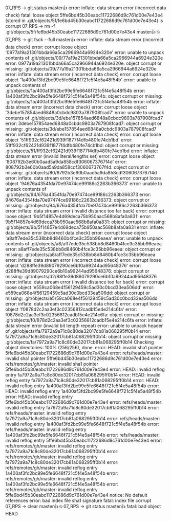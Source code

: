 07_RPS → git status                                                  master👍
error: inflate: data stream error (incorrect data check)
fatal: loose object 5ffe6bd45b30eabc11722686d9c761d00e7e43e4 (stored in .git/objects/5f/fe6bd45b30eabc11722686d9c761d00e7e43e4) is corrupt
07_RPS → rm -f .git/objects/5f/fe6bd45b30eabc11722686d9c761d00e7e43e4                                                   master👍   ⍉
07_RPS → git fsck --full                                                                                                 master👍
error: inflate: data stream error (incorrect data check)
error: corrupt loose object '0977a19a21301bbda66a5ca2966944a6924e320e'
error: unable to unpack contents of .git/objects/09/77a19a21301bbda66a5ca2966944a6924e320e
error: 0977a19a21301bbda66a5ca2966944a6924e320e: object corrupt or missing: .git/objects/09/77a19a21301bbda66a5ca2966944a6924e320e
error: inflate: data stream error (incorrect data check)
error: corrupt loose object '1a400af3fd2bc99e5fe6648f721c5f4e5a48f54b'
error: unable to unpack contents of .git/objects/1a/400af3fd2bc99e5fe6648f721c5f4e5a48f54b
error: 1a400af3fd2bc99e5fe6648f721c5f4e5a48f54b: object corrupt or missing: .git/objects/1a/400af3fd2bc99e5fe6648f721c5f4e5a48f54b
error: inflate: data stream error (incorrect data check)
error: corrupt loose object '3debe157854aed6848a0cbdc9803a787908fcad7'
error: unable to unpack contents of .git/objects/3d/ebe157854aed6848a0cbdc9803a787908fcad7
error: 3debe157854aed6848a0cbdc9803a787908fcad7: object corrupt or missing: .git/objects/3d/ebe157854aed6848a0cbdc9803a787908fcad7
error: inflate: data stream error (incorrect data check)
error: corrupt loose object '51ff932cf62421d939f1877f4dfb480fe74cb1bd'
error: 51ff932cf62421d939f1877f4dfb480fe74cb1bd: object corrupt or missing: .git/objects/51/ff932cf62421d939f1877f4dfb480fe74cb1bd
error: inflate: data stream error (invalid literal/lengths set)
error: corrupt loose object '808792b3e60b0aad5a9da858cdf3060673767f4d'
error: 808792b3e60b0aad5a9da858cdf3060673767f4d: object corrupt or missing: .git/objects/80/8792b3e60b0aad5a9da858cdf3060673767f4d
error: inflate: data stream error (incorrect data check)
error: corrupt loose object '94676a4354fda70e97474ce99186c2263b366373'
error: unable to unpack contents of .git/objects/94/676a4354fda70e97474ce99186c2263b366373
error: 94676a4354fda70e97474ce99186c2263b366373: object corrupt or missing: .git/objects/94/676a4354fda70e97474ce99186c2263b366373
error: inflate: data stream error (invalid distance too far back)
error: corrupt loose object '9b5f14857e4d69deca75b950aac568b8afa0a831'
error: 9b5f14857e4d69deca75b950aac568b8afa0a831: object corrupt or missing: .git/objects/9b/5f14857e4d69deca75b950aac568b8afa0a831
error: inflate: data stream error (incorrect data check)
error: corrupt loose object 'a8aff7ede35c538bb8d8460b4fce3c35bb96eaea'
error: unable to unpack contents of .git/objects/a8/aff7ede35c538bb8d8460b4fce3c35bb96eaea
error: a8aff7ede35c538bb8d8460b4fce3c35bb96eaea: object corrupt or missing: .git/objects/a8/aff7ede35c538bb8d8460b4fce3c35bb96eaea
error: inflate: data stream error (incorrect data check)
error: corrupt loose object 'd288ffe39d89079290ce6b10a99244ad95648376'
error: d288ffe39d89079290ce6b10a99244ad95648376: object corrupt or missing: .git/objects/d2/88ffe39d89079290ce6b10a99244ad95648376
error: inflate: data stream error (invalid distance too far back)
error: corrupt loose object 'e559ca068e4f56129459c5ad30c0bcd33ea506dd'
error: e559ca068e4f56129459c5ad30c0bcd33ea506dd: object corrupt or missing: .git/objects/e5/59ca068e4f56129459c5ad30c0bcd33ea506dd
error: inflate: data stream error (incorrect data check)
error: corrupt loose object 'f0878d2c2aa3ef3c02356812cadb15e4e214c6fa'
error: f0878d2c2aa3ef3c02356812cadb15e4e214c6fa: object corrupt or missing: .git/objects/f0/878d2c2aa3ef3c02356812cadb15e4e214c6fa
error: inflate: data stream error (invalid bit length repeat)
error: unable to unpack header of .git/objects/fa/7972a9a71c8c80de32017cb81a068295ff0b14
error: fa7972a9a71c8c80de32017cb81a068295ff0b14: object corrupt or missing: .git/objects/fa/7972a9a71c8c80de32017cb81a068295ff0b14
Checking object directories: 100% (256/256), done.
error: HEAD: invalid sha1 pointer 5ffe6bd45b30eabc11722686d9c761d00e7e43e4
error: refs/heads/master: invalid sha1 pointer 5ffe6bd45b30eabc11722686d9c761d00e7e43e4
error: refs/remotes/gh/master: invalid sha1 pointer 5ffe6bd45b30eabc11722686d9c761d00e7e43e4
error: HEAD: invalid reflog entry fa7972a9a71c8c80de32017cb81a068295ff0b14
error: HEAD: invalid reflog entry fa7972a9a71c8c80de32017cb81a068295ff0b14
error: HEAD: invalid reflog entry 1a400af3fd2bc99e5fe6648f721c5f4e5a48f54b
error: HEAD: invalid reflog entry 1a400af3fd2bc99e5fe6648f721c5f4e5a48f54b
error: HEAD: invalid reflog entry 5ffe6bd45b30eabc11722686d9c761d00e7e43e4
error: refs/heads/master: invalid reflog entry fa7972a9a71c8c80de32017cb81a068295ff0b14
error: refs/heads/master: invalid reflog entry fa7972a9a71c8c80de32017cb81a068295ff0b14
error: refs/heads/master: invalid reflog entry 1a400af3fd2bc99e5fe6648f721c5f4e5a48f54b
error: refs/heads/master: invalid reflog entry 1a400af3fd2bc99e5fe6648f721c5f4e5a48f54b
error: refs/heads/master: invalid reflog entry 5ffe6bd45b30eabc11722686d9c761d00e7e43e4
error: refs/remotes/gh/master: invalid reflog entry fa7972a9a71c8c80de32017cb81a068295ff0b14
error: refs/remotes/gh/master: invalid reflog entry fa7972a9a71c8c80de32017cb81a068295ff0b14
error: refs/remotes/gh/master: invalid reflog entry 1a400af3fd2bc99e5fe6648f721c5f4e5a48f54b
error: refs/remotes/gh/master: invalid reflog entry 1a400af3fd2bc99e5fe6648f721c5f4e5a48f54b
error: refs/remotes/gh/master: invalid reflog entry 5ffe6bd45b30eabc11722686d9c761d00e7e43e4
notice: No default references
error: bad index file sha1 signature
fatal: index file corrupt
07_RPS → clear                                                                                                          master👍   ⍉
07_RPS → git status                                                                                                      master👍
fatal: bad object HEAD